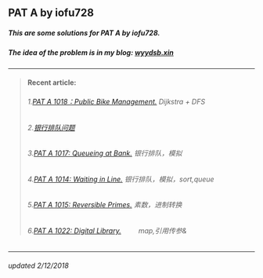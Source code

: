 ## PAT A by iofu728 

##### This are some solutions for PAT A by iofu728.

##### The idea of the problem is in my blog: [wyydsb.xin][1]
-----
>#### Recent article:
>###### 1.[PAT A 1018：Public Bike Management.][2]  Dijkstra + DFS
>###### 2.[银行排队问题][3]
>###### 3.[PAT A 1017: Queueing at Bank.][4]        银行排队，模拟
>###### 4.[PAT A 1014: Waiting in Line.][5]         银行排队，模拟，sort,queue
>###### 5.[PAT A 1015: Reversible Primes.][6]       素数，进制转换
>###### 6.[PAT A 1022: Digital Library.][7]         map,引用传参&

-----
###### updated 2/12/2018


				
[1]:http://wyydsb.xin     "乌云压顶是吧"
[2]: http://wyydsb.xin/2018/02/11/1018/  "PAT A 1018: Public Bike Management (30)"
[3]: http://wyydsb.xin/2018/02/10/slfx/  "银行排队问题分析"
[4]: http://wyydsb.xin/2018/02/10/1017/  "PAT A 1017: Queueing at Bank (25)"
[5]: http://wyydsb.xin/2018/02/10/1014/  "PAT A 1014: Waiting in Line (30)"
[6]: http://wyydsb.xin/2018/02/10/1015/  "PAT A 1015:  Reversible Primes (20)"
[7]:http://wyydsb.xin/2018/02/09/1022/  "PAT A 1022: Digital Library (30)"
